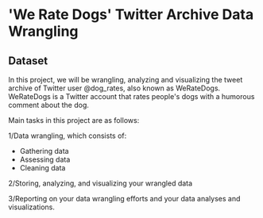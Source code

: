 # 'We Rate Dogs' Twitter Archive Data Wrangling


## Dataset

In this project, we will be wrangling, analyzing and visualizing the tweet archive of Twitter user @dog_rates, also known as WeRateDogs. WeRateDogs is a Twitter account that rates people's dogs with a humorous comment about the dog.

Main tasks in this project are as follows:

1/Data wrangling, which consists of:

- Gathering data
- Assessing data
- Cleaning data

2/Storing, analyzing, and visualizing your wrangled data

3/Reporting on your data wrangling efforts and your data analyses and visualizations.

